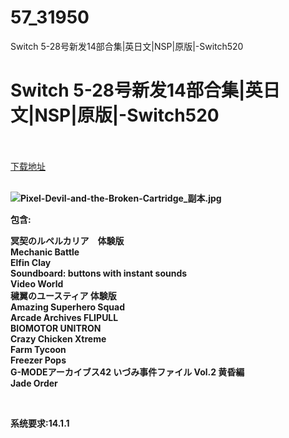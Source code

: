 # 57_31950
Switch 5-28号新发14部合集|英日文|NSP|原版|-Switch520
# Switch 5-28号新发14部合集|英日文|NSP|原版|-Switch520
 <br/></br>
[下载地址](https://www.switch520.cc/article/31950 "下载地址")
<br/></br>

<p><strong><img title="Pixel-Devil-and-the-Broken-Cartridge_副本.jpg" src="https://www.switch520.cc/muke_img/2022_05_28_1e5cdf3ca6268.jpg" alt="Pixel-Devil-and-the-Broken-Cartridge_副本.jpg"></strong></p>
<p><strong>包含:</strong></p>
<p><strong>冥契のルペルカリア　体験版</strong><br>
<strong>Mechanic Battle</strong><br>
<strong>Elfin Clay</strong><br>
<strong>Soundboard: buttons with instant sounds</strong><br>
<strong>Video World</strong><br>
<strong>穢翼のユースティア 体験版</strong><br>
<strong>Amazing Superhero Squad</strong><br>
<strong>Arcade Archives FLIPULL</strong><br>
<strong>BIOMOTOR UNITRON</strong><br>
<strong>Crazy Chicken Xtreme</strong><br>
<strong>Farm Tycoon</strong><br>
<strong>Freezer Pops</strong><br>
<strong>G-MODEアーカイブス42 いづみ事件ファイル Vol.2 黄昏編</strong><br>
<strong>Jade Order</strong></p>
<p>&nbsp;</p>
<p><strong>系统要求:14.1.1</strong></p>



